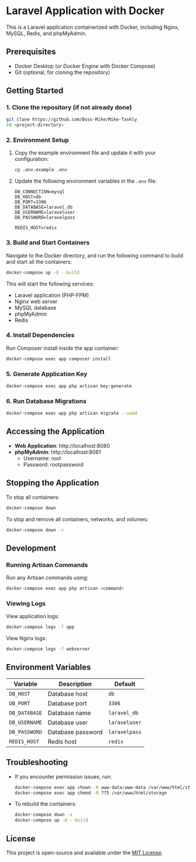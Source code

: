 # Laravel Application with Docker

This is a Laravel application containerized with Docker, including Nginx, MySQL, Redis, and phpMyAdmin.

## Prerequisites

- Docker Desktop (or Docker Engine with Docker Compose)
- Git (optional, for cloning the repository)

## Getting Started

### 1. Clone the repository (if not already done)
```bash
git clone https://github.com/Boss-Mike/Mike-Taskly
cd <project-directory>
```

### 2. Environment Setup

1. Copy the example environment file and update it with your configuration:
   ```bash
   cp .env.example .env
   ```

2. Update the following environment variables in the `.env` file:
   ```env
   DB_CONNECTION=mysql
   DB_HOST=db
   DB_PORT=3306
   DB_DATABASE=laravel_db
   DB_USERNAME=laraveluser
   DB_PASSWORD=laravelpass
   
   REDIS_HOST=redis
   ```

### 3. Build and Start Containers

Navigate to the Docker directory, and run the following command to build and start all the containers:

```bash
docker-compose up -d --build
```

This will start the following services:
- Laravel application (PHP-FPM)
- Nginx web server
- MySQL database
- phpMyAdmin
- Redis

### 4. Install Dependencies

Run Composer install inside the app container:

```bash
docker-compose exec app composer install
```

### 5. Generate Application Key

```bash
docker-compose exec app php artisan key:generate
```

### 6. Run Database Migrations

```bash
docker-compose exec app php artisan migrate --seed
```

## Accessing the Application

- **Web Application**: http://localhost:8080
- **phpMyAdmin**: http://localhost:8081
  - Username: root
  - Password: rootpassword

## Stopping the Application

To stop all containers:

```bash
docker-compose down
```

To stop and remove all containers, networks, and volumes:

```bash
docker-compose down -v
```

## Development

### Running Artisan Commands

Run any Artisan commands using:

```bash
docker-compose exec app php artisan <command>
```

### Viewing Logs

View application logs:

```bash
docker-compose logs -f app
```

View Nginx logs:

```bash
docker-compose logs -f webserver
```

## Environment Variables

| Variable | Description | Default |
|----------|-------------|---------|
| `DB_HOST` | Database host | `db` |
| `DB_PORT` | Database port | `3306` |
| `DB_DATABASE` | Database name | `laravel_db` |
| `DB_USERNAME` | Database user | `laraveluser` |
| `DB_PASSWORD` | Database password | `laravelpass` |
| `REDIS_HOST` | Redis host | `redis` |

## Troubleshooting

- If you encounter permission issues, run:
  ```bash
  docker-compose exec app chown -R www-data:www-data /var/www/html/storage
  docker-compose exec app chmod -R 775 /var/www/html/storage
  ```

- To rebuild the containers:
  ```bash
  docker-compose down -v
  docker-compose up -d --build
  ```

## License

This project is open-source and available under the [MIT License](LICENSE).
